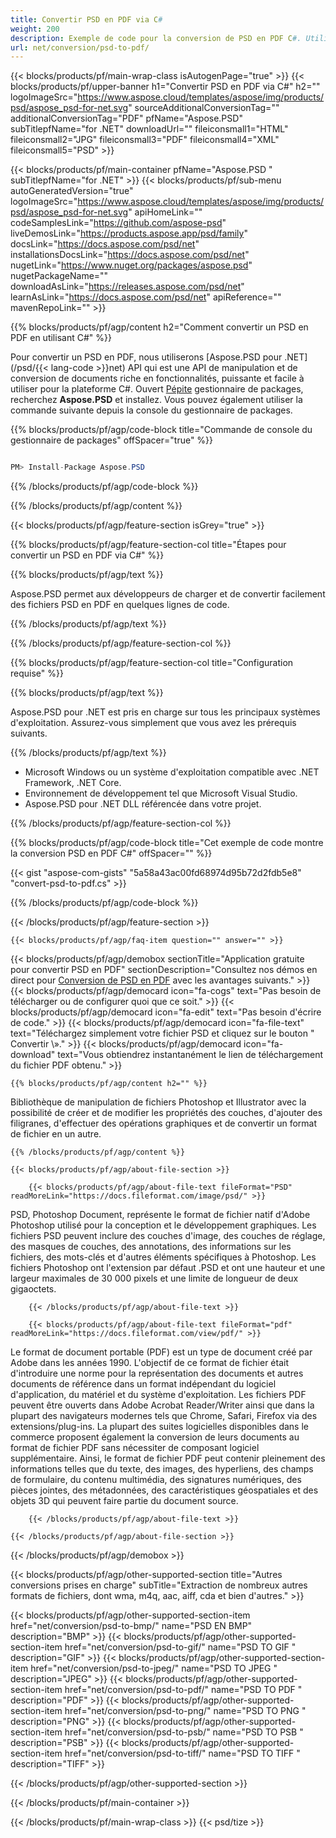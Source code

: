 ```yaml
---
title: Convertir PSD en PDF via C#
weight: 200
description: Exemple de code pour la conversion de PSD en PDF C#. Utilisez un exemple de code d'API pour la conversion par lots de fichiers PSD en PDF dans VB.NET, ASP.Net ou toute application basée sur .NET.
url: net/conversion/psd-to-pdf/
---
```


{{< blocks/products/pf/main-wrap-class isAutogenPage="true" >}}
{{< blocks/products/pf/upper-banner h1="Convertir PSD en PDF via C#" h2="" logoImageSrc="https://www.aspose.cloud/templates/aspose/img/products/psd/aspose_psd-for-net.svg" sourceAdditionalConversionTag="" additionalConversionTag="PDF" pfName="Aspose.PSD" subTitlepfName="for .NET" downloadUrl="" fileiconsmall1="HTML" fileiconsmall2="JPG" fileiconsmall3="PDF" fileiconsmall4="XML" fileiconsmall5="PSD" >}}

{{< blocks/products/pf/main-container pfName="Aspose.PSD " subTitlepfName="for .NET" >}}
{{< blocks/products/pf/sub-menu autoGeneratedVersion="true" logoImageSrc="https://www.aspose.cloud/templates/aspose/img/products/psd/aspose_psd-for-net.svg" apiHomeLink="" codeSamplesLink="https://github.com/aspose-psd" liveDemosLink="https://products.aspose.app/psd/family" docsLink="https://docs.aspose.com/psd/net" installationsDocsLink="https://docs.aspose.com/psd/net" nugetLink="https://www.nuget.org/packages/aspose.psd" nugetPackageName="" downloadAsLink="https://releases.aspose.com/psd/net" learnAsLink="https://docs.aspose.com/psd/net" apiReference="" mavenRepoLink="" >}}

{{% blocks/products/pf/agp/content h2="Comment convertir un PSD en PDF en utilisant C#" %}}

 Pour convertir un PSD en PDF, nous utiliserons
 [Aspose.PSD pour .NET](/psd/{{< lang-code >}}net) 
 API qui est une API de manipulation et de conversion de documents riche en fonctionnalités, puissante et facile à utiliser pour la plateforme C#. Ouvert
 [Pépite](https://www.nuget.org/packages/aspose.psd) 
 gestionnaire de packages, recherchez
 **Aspose.PSD** 
 et installez. Vous pouvez également utiliser la commande suivante depuis la console du gestionnaire de packages.

{{% blocks/products/pf/agp/code-block title="Commande de console du gestionnaire de packages" offSpacer="true" %}}

```cs

PM> Install-Package Aspose.PSD

```

{{% /blocks/products/pf/agp/code-block %}}

{{% /blocks/products/pf/agp/content %}}

{{< blocks/products/pf/agp/feature-section isGrey="true" >}}

{{% blocks/products/pf/agp/feature-section-col title="Étapes pour convertir un PSD en PDF via C#" %}}

{{% blocks/products/pf/agp/text %}}

 Aspose.PSD permet aux développeurs de charger et de convertir facilement des fichiers PSD en PDF en quelques lignes de code.

{{% /blocks/products/pf/agp/text %}}

{{% /blocks/products/pf/agp/feature-section-col %}}

{{% blocks/products/pf/agp/feature-section-col title="Configuration requise" %}}

{{% blocks/products/pf/agp/text %}}

 Aspose.PSD pour .NET est pris en charge sur tous les principaux systèmes d'exploitation. Assurez-vous simplement que vous avez les prérequis suivants.

{{% /blocks/products/pf/agp/text %}}

- Microsoft Windows ou un système d'exploitation compatible avec .NET Framework, .NET Core.
- Environnement de développement tel que Microsoft Visual Studio.
- Aspose.PSD pour .NET DLL référencée dans votre projet.

{{% /blocks/products/pf/agp/feature-section-col %}}

{{% blocks/products/pf/agp/code-block title="Cet exemple de code montre la conversion PSD en PDF C#" offSpacer="" %}}

{{< gist "aspose-com-gists" "5a58a43ac00fd68974d95b72d2fdb5e8" "convert-psd-to-pdf.cs" >}}

{{% /blocks/products/pf/agp/code-block %}}

{{< /blocks/products/pf/agp/feature-section >}}

    {{< blocks/products/pf/agp/faq-item question="" answer="" >}}
 

<!-- aboutfile Starts -->

{{< blocks/products/pf/agp/demobox sectionTitle="Application gratuite pour convertir PSD en PDF" sectionDescription="Consultez nos démos en direct pour [Conversion de PSD en PDF](https://products.aspose.app/psd/conversion/psd-to-pdf) avec les avantages suivants." >}}
        {{< blocks/products/pf/agp/democard icon="fa-cogs" text="Pas besoin de télécharger ou de configurer quoi que ce soit." >}}
        {{< blocks/products/pf/agp/democard icon="fa-edit" text="Pas besoin d'écrire de code." >}}
        {{< blocks/products/pf/agp/democard icon="fa-file-text" text="Téléchargez simplement votre fichier PSD et cliquez sur le bouton \" Convertir \»." >}}
        {{< blocks/products/pf/agp/democard icon="fa-download" text="Vous obtiendrez instantanément le lien de téléchargement du fichier PDF obtenu." >}}

    {{% blocks/products/pf/agp/content h2="" %}}

 Bibliothèque de manipulation de fichiers Photoshop et Illustrator avec la possibilité de créer et de modifier les propriétés des couches, d'ajouter des filigranes, d'effectuer des opérations graphiques et de convertir un format de fichier en un autre.



    {{% /blocks/products/pf/agp/content %}}

    {{< blocks/products/pf/agp/about-file-section >}}

        {{< blocks/products/pf/agp/about-file-text fileFormat="PSD" readMoreLink="https://docs.fileformat.com/image/psd/" >}}
PSD, Photoshop Document, représente le format de fichier natif d'Adobe Photoshop utilisé pour la conception et le développement graphiques. Les fichiers PSD peuvent inclure des couches d'image, des couches de réglage, des masques de couches, des annotations, des informations sur les fichiers, des mots-clés et d'autres éléments spécifiques à Photoshop. Les fichiers Photoshop ont l'extension par défaut .PSD et ont une hauteur et une largeur maximales de 30 000 pixels et une limite de longueur de deux gigaoctets.

        {{< /blocks/products/pf/agp/about-file-text >}}

        {{< blocks/products/pf/agp/about-file-text fileFormat="pdf" readMoreLink="https://docs.fileformat.com/view/pdf/" >}}
Le format de document portable (PDF) est un type de document créé par Adobe dans les années 1990. L'objectif de ce format de fichier était d'introduire une norme pour la représentation des documents et autres documents de référence dans un format indépendant du logiciel d'application, du matériel et du système d'exploitation. Les fichiers PDF peuvent être ouverts dans Adobe Acrobat Reader/Writer ainsi que dans la plupart des navigateurs modernes tels que Chrome, Safari, Firefox via des extensions/plug-ins. La plupart des suites logicielles disponibles dans le commerce proposent également la conversion de leurs documents au format de fichier PDF sans nécessiter de composant logiciel supplémentaire. Ainsi, le format de fichier PDF peut contenir pleinement des informations telles que du texte, des images, des hyperliens, des champs de formulaire, du contenu multimédia, des signatures numériques, des pièces jointes, des métadonnées, des caractéristiques géospatiales et des objets 3D qui peuvent faire partie du document source.

        {{< /blocks/products/pf/agp/about-file-text >}}

    {{< /blocks/products/pf/agp/about-file-section >}}

{{< /blocks/products/pf/agp/demobox >}}

<!-- aboutfile Ends -->

{{< blocks/products/pf/agp/other-supported-section title="Autres conversions prises en charge" subTitle="Extraction de nombreux autres formats de fichiers, dont wma, m4q, aac, aiff, cda et bien d'autres." >}}

{{< blocks/products/pf/agp/other-supported-section-item href="net/conversion/psd-to-bmp/" name="PSD EN BMP" description="BMP" >}}
{{< blocks/products/pf/agp/other-supported-section-item href="net/conversion/psd-to-gif/" name="PSD TO GIF " description="GIF" >}}
{{< blocks/products/pf/agp/other-supported-section-item href="net/conversion/psd-to-jpeg/" name="PSD TO JPEG " description="JPEG" >}}
{{< blocks/products/pf/agp/other-supported-section-item href="net/conversion/psd-to-pdf/" name="PSD TO PDF " description="PDF" >}}
{{< blocks/products/pf/agp/other-supported-section-item href="net/conversion/psd-to-png/" name="PSD TO PNG " description="PNG" >}}
{{< blocks/products/pf/agp/other-supported-section-item href="net/conversion/psd-to-psb/" name="PSD TO PSB " description="PSB" >}}
{{< blocks/products/pf/agp/other-supported-section-item href="net/conversion/psd-to-tiff/" name="PSD TO TIFF " description="TIFF" >}}

{{< /blocks/products/pf/agp/other-supported-section >}}

{{< /blocks/products/pf/main-container >}}
    
{{< /blocks/products/pf/main-wrap-class >}}
{{< psd/tize >}}
